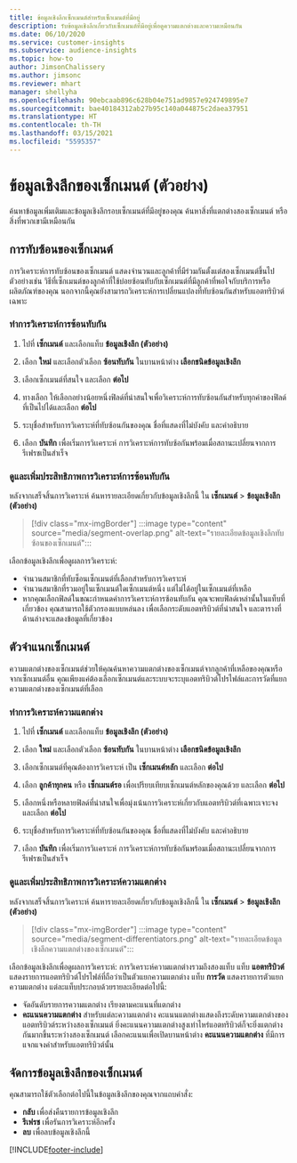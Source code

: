 ```yaml
---
title: ข้อมูลเชิงลึกเซ็กเมนต์สำหรับเซ็กเมนต์ที่มีอยู่
description: รับข้อมูลเชิงลึกเกี่ยวกับเซ็กเมนต์ที่มีอยู่เพื่อดูความแตกต่างและความเหมือนกัน
ms.date: 06/10/2020
ms.service: customer-insights
ms.subservice: audience-insights
ms.topic: how-to
author: JimsonChalissery
ms.author: jimsonc
ms.reviewer: mhart
manager: shellyha
ms.openlocfilehash: 90ebcaab896c628b04e751ad9857e924749895e7
ms.sourcegitcommit: bae40184312ab27b95c140a044875c2daea37951
ms.translationtype: HT
ms.contentlocale: th-TH
ms.lasthandoff: 03/15/2021
ms.locfileid: "5595357"
---
```

# <a name="segment-insights-preview"></a>ข้อมูลเชิงลึกของเซ็กเมนต์ (ตัวอย่าง)

ค้นหาข้อมูลเพิ่มเติมและข้อมูลเชิงลึกรอบเซ็กเมนต์ที่มีอยู่ของคุณ ค้นหาสิ่งที่แตกต่างสองเซ็กเมนต์ หรือสิ่งที่พวกเขามีเหมือนกัน

## <a name="segment-overlap"></a>การทับซ้อนของเซ็กเมนต์

การวิเคราะห์การทับซ้อนของเซ็กเมนต์ แสดงจำนวนและลูกค้าที่มีร่วมกันตั้งแต่สองเซ็กเมนต์ขึ้นไป ตัวอย่างเช่น วิธีที่เซ็กเมนต์ของลูกค้าที่ใช้บ่อยซ้อนทับกับเซ็กเมนต์ที่มีลูกค้าที่พอใจกับบริการหรือผลิตภัณฑ์ของคุณ
นอกจากนี้คุณยังสามารถวิเคราะห์การเปลี่ยนแปลงที่ทับซ้อนกันสำหรับแอตทริบิวต์เฉพาะ

### <a name="run-an-overlap-analysis"></a>ทำการวิเคราะห์การซ้อนทับกัน

1. ไปที่ **เซ็กเมนต์** และเลือกแท็บ **ข้อมูลเชิงลึก (ตัวอย่าง)**

1. เลือก **ใหม่** และเลือกตัวเลือก **ซ้อนทับกัน** ในบานหน้าต่าง **เลือกชนิดข้อมูลเชิงลึก**

1. เลือกเซ็กเมนต์ที่สนใจ และเลือก **ต่อไป**

1. ทางเลือก ให้เลือกอย่างน้อยหนึ่งฟิลด์ที่น่าสนใจเพื่อวิเคราะห์การทับซ้อนกันสำหรับทุกค่าของฟิลด์ที่เป็นไปได้และเลือก **ต่อไป**

1. ระบุชื่อสำหรับการวิเคราะห์ที่ทับซ้อนกันของคุณ ชื่อที่แสดงที่ไม่บังคับ และคำอธิบาย

1. เลือก **บันทึก** เพื่อเริ่มการวิเเคราะห์ การวิเคราะห์การทับซ้อกันพร้อมเมื่อสถานะเปลี่ยนจากการรีเฟรชเป็นสำเร็จ

### <a name="view-and-optimize-an-overlap-analysis"></a>ดูและเพิ่มประสิทธิภาพการวิเคราะห์การซ้อนทับกัน

หลังจากเสร็จสิ้นการวิเคราะห์ ค้นหารายละเอียดเกี่ยวกับข้อมูลเชิงลึกนี้ ใน **เซ็กเมนต์** > **ข้อมูลเชิงลึก (ตัวอย่าง)**

> [!div class="mx-imgBorder"]
> :::image type="content" source="media/segment-overlap.png" alt-text="รายละเอียดข้อมูลเชิงลึกทับซ้อนของเซ็กเมนต์":::

เลือกข้อมูลเชิงลึกเพื่อดูผลการวิเคราะห์:

- จำนวนสมาชิกที่ทับซ็อนเซ็กเมนต์ที่เลือกสำหรับการวิเคราะห์
- จำนวนสมาชิกที่รวมอยู่ในเซ็กเมนต์ใดเซ็กเมนต์หนึ่ง แต่ไม่ได้อยู่ในเซ็กเมนต์ที่เหลือ
- หากคุณเลือกฟิลด์ในขณะกำหนดค่าการวิเคราะห์การซ้อนทับกัน คุณจะพบฟิลด์เหล่านั้นในแท็บที่เกี่ยวข้อง คุณสามารถใช้ตัวกรองแบบหล่นลง เพื่อเลือกระดับแอตทริบิวต์ที่น่าสนใจ และตารางที่ด้านล่างจะแสดงข้อมูลที่เกี่ยวข้อง

## <a name="segment-differentiators"></a>ตัวจำแนกเซ็กเมนต์

ความแตกต่างของเซ็กเมนต์ช่วยให้คุณค้นหาความแตกต่างของเซ็กเมนต์จากลูกค้าที่เหลือของคุณหรือจากเซ็กเมนต์อื่น คุณเพียงแค่ต้องเลือกเซ็กเมนต์และระบบจะระบุแอตทริบิวต์โปรไฟล์และการวัดที่แยกความแตกต่างของเซ็กเมนต์ที่เลือก

### <a name="run-a-differentiator-analysis"></a>ทำการวิเคราะห์ความแตกต่าง

1. ไปที่ **เซ็กเมนต์** และเลือกแท็บ **ข้อมูลเชิงลึก (ตัวอย่าง)**

1. เลือก **ใหม่** และเลือกตัวเลือก **ซ้อนทับกัน** ในบานหน้าต่าง **เลือกชนิดข้อมูลเชิงลึก**

1. เลือกเซ็กเมนต์ที่คุณต้องการวิเคราะห์ เป็น **เซ็กเมนต์หลัก** และเลือก **ต่อไป**

1. เลือก **ลูกค้าทุกคน** หรือ **เซ็กเมนต์รอ** เพื่อเปรียบเทียบเซ็กเมนต์หลักของคุณด้วย และเลือก **ต่อไป**

1. เลือกหนึ่งหรือหลายฟิลด์ที่น่าสนใจเพื่อมุ่งเน้นการวิเคราะห์เกี่ยวกับแอตทริบิวต์ที่เฉพาะเจาะจง และเลือก **ต่อไป**

1. ระบุชื่อสำหรับการวิเคราะห์ที่ทับซ้อนกันของคุณ ชื่อที่แสดงที่ไม่บังคับ และคำอธิบาย

1. เลือก **บันทึก** เพื่อเริ่มการวิเเคราะห์ การวิเคราะห์การทับซ้อกันพร้อมเมื่อสถานะเปลี่ยนจากการรีเฟรชเป็นสำเร็จ

### <a name="view-and-optimize-a-differentiators-analysis"></a>ดูและเพิ่มประสิทธิภาพการวิเคราะห์ความแตกต่าง

หลังจากเสร็จสิ้นการวิเคราะห์ ค้นหารายละเอียดเกี่ยวกับข้อมูลเชิงลึกนี้ ใน **เซ็กเมนต์** > **ข้อมูลเชิงลึก (ตัวอย่าง)**

> [!div class="mx-imgBorder"]
> :::image type="content" source="media/segment-differentiators.png" alt-text="รายละเอียดข้อมูลเชิงลึกความแตกต่างของเซ็กเมนต์":::

เลือกข้อมูลเชิงลึกเพื่อดูผลการวิเคราะห์: การวิเคราะห์ความแตกต่างรวมถึงสองแท็บ แท็บ **แอตทริบิวต์** แสดงรายการแอตทริบิวต์โปรไฟล์ที่ถือว่าเป็นตัวแยกความแตกต่าง แท็บ **การวัด** แสดงรายการตัวแยกความแตกต่าง แต่ละแท็บประกอบด้วยรายละเอียดต่อไปนี้:

- จัดอันดับรายการความแตกต่าง เรียงตามคะแนนที่แตกต่าง
- **คะแนนความแตกต่าง** สำหรับแต่ละความแตกต่าง คะแนนแตกต่างแสดงถึงระดับความแตกต่างของแอตทริบิวต์ระหว่างสองเซ็กเมนต์ ยิ่งคะแนนความแตกต่างสูงเท่าไหร่แอตทริบิวต์ก็จะยิ่งแตกต่างกันมากขึ้นระหว่างสองเซ็กเมนต์ เลือกคะแนนเพื่อเปิดบานหน้าต่าง **คะแนนความแตกต่าง** ที่มีการแจกแจงค่าสำหรับแอตทริบิวต์นั้น

## <a name="manage-segment-insights"></a>จัดการข้อมูลเชิงลึกของเซ็กเมนต์

คุณสามารถใช้ตัวเลือกต่อไปนี้ในข้อมูลเชิงลึกของคุณจากแถบคำสั่ง:

- **กลับ** เพื่อส่งคืนรายการข้อมูลเชิงลึก
- **รีเฟรช** เพื่อรันการวิเคราะห์อีกครั้ง
- **ลบ** เพื่อลบข้อมูลเชิงลึกนี้


[!INCLUDE[footer-include](../includes/footer-banner.md)]